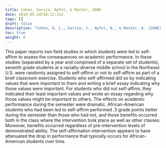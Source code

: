 ```yaml
---
title: Cohen, Garcia, Apfel, & Master, 2006
date: 2018-05-24T18:12:11Z
tags: []
draft: false
description: "Cohen, G. L., Garcia, J., Apfel, N., & Master, A. (2006). Reducing the racial achievement gap: A social-psychological intervention. *Science, 313,* 1307-1310."
toc: true
weight: 0
---
```


This paper reports two field studies in which students were led to self-affirm to assess the consequences on academic performance. In these studies (separated by a year and comprised of a separate set of students), seventh grade students at a racially-diverse middle school in the Northeast U.S. were randomly assigned to self-affirm or not to self-affirm as part of a brief classroom exercise. Students who self-affirmed did so by indicating values that were important to them and writing a brief essay indicating why those values were important. For students who did not self-affirm, they indicated their least important values and wrote an essay regarding why those values might be important to others. The effects on academic performance during the semester were dramatic. African-American students who had been led to self-affirm performed .3 grade points better during the semester than those who had not, and those benefits occurred both in the class where the intervention took place as well as other classes. Moreover, benefits occurred regardless of pre-intervention levels of demonstrated ability. The self-affirmation intervention appears to have attenuated the drop in performance that typically occurs for African-American students over time.
